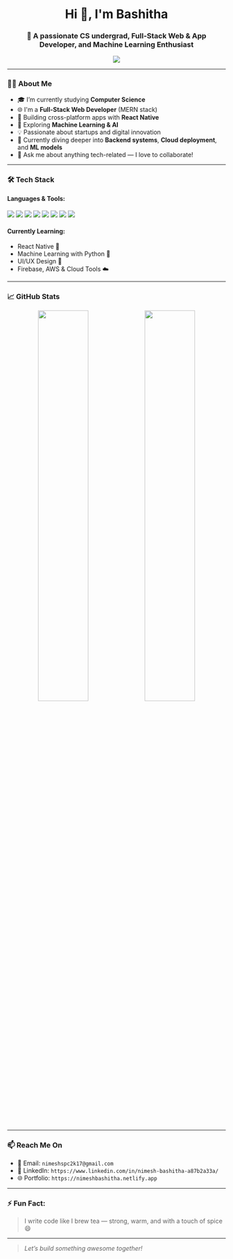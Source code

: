 <h1 align="center">Hi 👋, I'm Bashitha</h1>
<h3 align="center">🚀 A passionate CS undergrad, Full-Stack Web & App Developer, and Machine Learning Enthusiast</h3>

<p align="center">
  <img src="https://readme-typing-svg.herokuapp.com?font=Fira+Code&weight=500&size=24&pause=1000&center=true&vCenter=true&width=600&lines=Hi+there!+I'm+Bashitha+%F0%9F%91%8B;Full-Stack+Developer+%E2%9A%99%EF%B8%8F;App+Developer+%F0%9F%93%B1;ML+Explorer+%F0%9F%94%8E;Tech+Entrepreneur+in+the+making+%F0%9F%92%BC" />
</p>

---

### 👨‍💻 About Me

- 🎓 I’m currently studying **Computer Science**  
- 🌐 I'm a **Full-Stack Web Developer** (MERN stack)
- 📱 Building cross-platform apps with **React Native**
- 🤖 Exploring **Machine Learning & AI**
- 💡 Passionate about startups and digital innovation
- 🌱 Currently diving deeper into **Backend systems**, **Cloud deployment**, and **ML models**
- 💬 Ask me about anything tech-related — I love to collaborate!

---

### 🛠️ Tech Stack

#### Languages & Tools:
<p>
  <img src="https://img.shields.io/badge/JavaScript-F7DF1E?logo=javascript&logoColor=000" />
  <img src="https://img.shields.io/badge/React-61DAFB?logo=react&logoColor=000" />
  <img src="https://img.shields.io/badge/Node.js-339933?logo=node.js&logoColor=fff" />
  <img src="https://img.shields.io/badge/Express.js-000000?logo=express&logoColor=white" />
  <img src="https://img.shields.io/badge/MongoDB-47A248?logo=mongodb&logoColor=white" />
  <img src="https://img.shields.io/badge/Python-3776AB?logo=python&logoColor=fff" />
  <img src="https://img.shields.io/badge/Tailwind_CSS-06B6D4?logo=tailwind-css&logoColor=white" />
  <img src="https://img.shields.io/badge/Figma-F24E1E?logo=figma&logoColor=fff" />
</p>

#### Currently Learning:
- React Native 📱
- Machine Learning with Python 🤖
- UI/UX Design 🎨
- Firebase, AWS & Cloud Tools ☁️

---

### 📈 GitHub Stats

<p align="center">
  <img src="https://github-readme-stats.vercel.app/api?username=Bashitha267&show_icons=true&theme=radical" width="48%" />
  <img src="https://github-readme-streak-stats.herokuapp.com/?user=Bashitha267&theme=radical" width="48%" />
</p>

---

### 📫 Reach Me On

- 📧 Email: `nimeshspc2k17@gmail.com`
- 💼 LinkedIn: `https://www.linkedin.com/in/nimesh-bashitha-a87b2a33a/`
- 🌐 Portfolio: `https://nimeshbashitha.netlify.app` 

---

### ⚡ Fun Fact:

> I write code like I brew tea — strong, warm, and with a touch of spice 😄

---

> _Let’s build something awesome together!_
